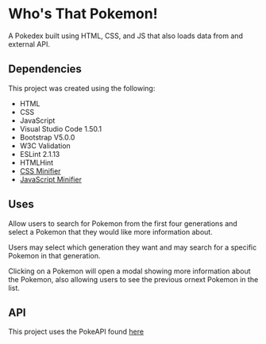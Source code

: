 # Who's That Pokemon!
A Pokedex built using HTML, CSS, and JS that also loads data from and external API.

## Dependencies
This project was created using the following:

- HTML
- CSS
- JavaScript
- Visual Studio Code 1.50.1
- Bootstrap V5.0.0
- W3C Validation
- ESLint 2.1.13
- HTMLHint
- [CSS Minifier](https://cssminifier.com/)
- [JavaScript Minifier](https://javascript-minifier.com/)

## Uses
Allow users to search for Pokemon from the first four generations 
and select a Pokemon that they would like more information about.

Users may select which generation they want and may search for a 
specific Pokemon in that generation.  

Clicking on a Pokemon will open a modal showing more information about the Pokemon,
 also allowing users to see the previous ornext Pokemon in the list.

## API
This project uses the PokeAPI found [here](https://pokeapi.co/api/v2/pokemon/?limit=493)
